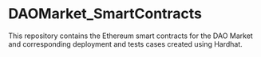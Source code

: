 # DAOMarket_SmartContracts
This repository contains the Ethereum smart contracts for the DAO Market and corresponding deployment and tests cases created using Hardhat.
